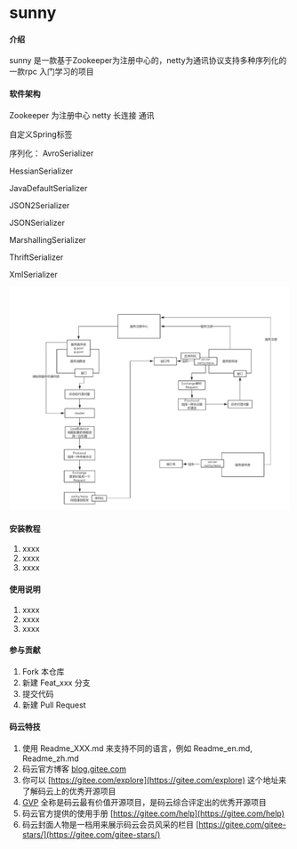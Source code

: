 # sunny

#### 介绍
sunny 是一款基于Zookeeper为注册中心的，netty为通讯协议支持多种序列化的一款rpc 入门学习的项目
#### 软件架构
Zookeeper 为注册中心
netty 长连接 通讯

自定义Spring标签

序列化：
AvroSerializer

HessianSerializer

JavaDefaultSerializer

JSON2Serializer

JSONSerializer

MarshallingSerializer

ThriftSerializer

XmlSerializer

![架构图](src/main/resources/image/sunny-rpc.png)

#### 安装教程

1. xxxx
2. xxxx
3. xxxx

#### 使用说明

1. xxxx
2. xxxx
3. xxxx

#### 参与贡献

1. Fork 本仓库
2. 新建 Feat_xxx 分支
3. 提交代码
4. 新建 Pull Request


#### 码云特技

1. 使用 Readme\_XXX.md 来支持不同的语言，例如 Readme\_en.md, Readme\_zh.md
2. 码云官方博客 [blog.gitee.com](https://blog.gitee.com)
3. 你可以 [https://gitee.com/explore](https://gitee.com/explore) 这个地址来了解码云上的优秀开源项目
4. [GVP](https://gitee.com/gvp) 全称是码云最有价值开源项目，是码云综合评定出的优秀开源项目
5. 码云官方提供的使用手册 [https://gitee.com/help](https://gitee.com/help)
6. 码云封面人物是一档用来展示码云会员风采的栏目 [https://gitee.com/gitee-stars/](https://gitee.com/gitee-stars/)